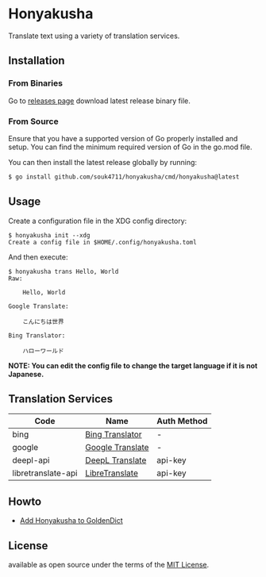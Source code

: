 # Honyakusha

Translate text using a variety of translation services.


## Installation

### From Binaries

Go to [releases page](https://github.com/souk4711/honyakusha/releases) download latest release binary file.

### From Source

Ensure that you have a supported version of Go properly installed and setup. You can
find the minimum required version of Go in the go.mod file.

You can then install the latest release globally by running:

```sh
$ go install github.com/souk4711/honyakusha/cmd/honyakusha@latest
```


## Usage

Create a configuration file in the XDG config directory:

```console
$ honyakusha init --xdg
Create a config file in $HOME/.config/honyakusha.toml
```

And then execute:

```console
$ honyakusha trans Hello, World
Raw:

    Hello, World

Google Translate:

    こんにちは世界

Bing Translator:

    ハローワールド
```

**NOTE: You can edit the config file to change the target language if it is not Japanese.**


## Translation Services

| Code               | Name                                 | Auth Method |
|--------------------|--------------------------------------|--------------
| bing               | [Bing Translator][bing]              | -           |
| google             | [Google Translate][google]           | -           |
| deepl-api          | [DeepL Translate][deepl-api]         | api-key     |
| libretranslate-api | [LibreTranslate][libretranslate-api] | api-key     |


## Howto

* [Add Honyakusha to GoldenDict](./examples/goldendict/)


## License

available as open source under the terms of the [MIT License](https://opensource.org/licenses/MIT).


[bing]:https://www.bing.com/translator
[google]:https://translate.google.com/
[deepl-api]:https://www.deepl.com/
[libretranslate-api]:https://libretranslate.com/
